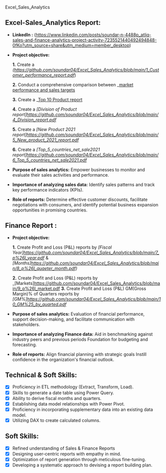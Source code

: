 Excel_Sales_Analytics
## Excel-Sales_Analytics Report: 

- **LinkedIn :** (https://www.linkedin.com/posts/soundar-n-4488p_atliq-sales-and-finance-analytics-project-activity-7235521440492494848-0fKo?utm_source=share&utm_medium=member_desktop)

- **Project objective:** 

    **1.** Create a _(https://github.com/soundar04/Excel_Sales_Analytics/blob/main/1_Customer_performance_report.pdf_) 

    **2.** Conduct a comprehensive comparison between _[market performance and sales targets](https://github.com/soundar04/Excel_Sales_Analytics/blob/main/2_MarketPerformance_report.pdf_)

    **3.** Create a _[Top 10 Product report](https://github.com/soundar04/Excel_Sales_Analytics/blob/main/3_Top10_product%20(1).pdf_)

    **4.** Create a _[Division of Product report]https://github.com/soundar04/Excel_Sales_Analytics/blob/main/4_Division_report.pdf_

    **5.** Create a _[New Product 2021 report]https://github.com/soundar04/Excel_Sales_Analytics/blob/main/5_New_product_2021_report.pdf_

    **6.** Create a _[Top_5_countries_net_sale2021 report]https://github.com/soundar04/Excel_Sales_Analytics/blob/main/6_Top_5_countries_net_sale2021.pdf_ 
  

- **Purpose of sales analytics:** Empower businesses to monitor and evaluate their sales activities and performance.

- **Importance of analyzing sales data:** Identify sales patterns and track key performance indicators (KPIs).

- **Role of reports:** Determine effective customer discounts, facilitate negotiations with consumers, and identify potential business expansion opportunities in promising countries.




## Finance Report :

- **Project objective:** 

    **1.** Create Profit and Loss (P&L) reports by _[Fiscal Year]https://github.com/soundar04/Excel_Sales_Analytics/blob/main/7_p%26l_year.pdf_ & _[Months]https://github.com/soundar04/Excel_Sales_Analytics/blob/main/8_p%26l_quaeter_month.pdf)_ 

   **2.** Create Profit and Loss (P&L) reports by _[Markets]https://github.com/soundar04/Excel_Sales_Analytics/blob/main/9_p%26l_market.pdf
   **3.** Create Profit and Loss (P&L) GM(Gross Margin)% of Quarters reports by _[GM%]https://github.com/soundar04/Excel_Sales_Analytics/blob/main/10_GM%25_by_quarted.pdf_
  

- **Purpose of sales analytics:** Evaluation of financial performance, support decision-making, and facilitate communication with stakeholders.

- **Importance of analyzing Finance data:** Aid in benchmarking against industry peers and previous periods Foundation for budgeting and forecasting.

- **Role of reports:** Align financial planning with strategic goals Instill confidence in the organization's financial outlook.



## Technical & Soft Skills:
- [x]	Proficiency in ETL methodology (Extract, Transform, Load).
- [x]	Skills to generate a date table using Power Query.
- [x]	Ability to derive fiscal months and quarters.
- [x]	Establishing data model relationships with Power Pivot.
- [x]	Proficiency in incorporating supplementary data into an existing data model.
- [x]	Utilizing DAX to create calculated columns.

## Soft Skills:
- [x]	Refined understanding of Sales & Finance Reports
- [x]	Designing user-centric reports with empathy in mind.
- [x]	Optimization of report generation through meticulous fine-tuning.
- [x]	Developing a systematic approach to devising a report building plan.
